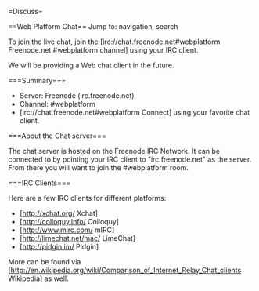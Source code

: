 =Discuss=

==Web Platform Chat==
 Jump to: navigation, search 

To join the live chat, join the [irc://chat.freenode.net#webplatform Freenode.net #webplatform channel] using your IRC client.

We will be providing a Web chat client in the future.

===Summary===

* Server: Freenode (irc.freenode.net) 
* Channel: #webplatform 
* [irc://chat.freenode.net#webplatform Connect] using your favorite chat client. 

===About the Chat server===

The chat server is hosted on the Freenode IRC Network. It can be connected to by pointing your IRC client to "irc.freenode.net" as the server. From there you will want to join the #webplatform room.

===IRC Clients===

Here are a few IRC clients for different platforms:

* [http://xchat.org/ Xchat]
* [http://colloquy.info/ Colloquy]
* [http://www.mirc.com/ mIRC]
* [http://limechat.net/mac/ LimeChat]
* [http://pidgin.im/ Pidgin]

More can be found via [http://en.wikipedia.org/wiki/Comparison_of_Internet_Relay_Chat_clients Wikipedia] as well.